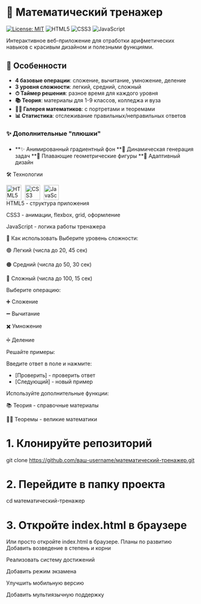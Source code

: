 # 🧮 Математический тренажер 

[![License: MIT](https://img.shields.io/badge/License-MIT-yellow.svg)](https://opensource.org/licenses/MIT)
![HTML5](https://img.shields.io/badge/HTML5-E34F26?style=flat&logo=html5&logoColor=white)
![CSS3](https://img.shields.io/badge/CSS3-1572B6?style=flat&logo=css3&logoColor=white)
![JavaScript](https://img.shields.io/badge/JavaScript-F7DF1E?style=flat&logo=javascript&logoColor=black)

Интерактивное веб-приложение для отработки арифметических навыков с красивым дизайном и полезными функциями.



## 🌟 Особенности

- **4 базовые операции**: сложение, вычитание, умножение, деление
- **3 уровня сложности**: легкий, средний, сложный
- **⏱ Таймер решения**: разное время для каждого уровня
- **📚 Теория**: материалы для 1-9 классов, колледжа и вуза
- **👨‍🎓 Галерея математиков**: с портретами и теоремами
- **📊 Статистика**: отслеживание правильных/неправильных ответов

### ✨ Дополнительные "плюшки"

### 
- **✨ Анимированный градиентный фон
**🔢 Динамическая генерация задач
**🎨 Плавающие геометрические фигуры
**📱 Адаптивный дизайн

🛠 Технологии
<div style="display: flex; gap: 10px; flex-wrap: wrap;"> <img src="https://img.icons8.com/color/48/000000/html-5.png" alt="HTML5" width="40" height="40"/> <img src="https://img.icons8.com/color/48/000000/css3.png" alt="CSS3" width="40" height="40"/> <img src="https://img.icons8.com/color/48/000000/javascript.png" alt="JavaScript" width="40" height="40"/> </div>
HTML5 - структура приложения

CSS3 - анимации, flexbox, grid, оформление

JavaScript - логика работы тренажера

🚀 Как использовать
Выберите уровень сложности:

🟢 Легкий (числа до 20, 45 сек)

🟠 Средний (числа до 50, 30 сек)

🔴 Сложный (числа до 100, 15 сек)

Выберите операцию:

➕ Сложение

➖ Вычитание

✖️ Умножение

➗ Деление

Решайте примеры:

Введите ответ в поле и нажмите:
- [Проверить] - проверить ответ
- [Следующий] - новый пример

Используйте дополнительные функции:

📚 Теория - справочные материалы

👨‍🏫 Теоремы - великие математики

# 1. Клонируйте репозиторий
git clone https://github.com/ваш-username/математический-тренажер.git

# 2. Перейдите в папку проекта
cd математический-тренажер

# 3. Откройте index.html в браузере

Или просто откройте index.html в браузере.
Планы по развитию
Добавить возведение в степень и корни

Реализовать систему достижений

Добавить режим экзамена

Улучшить мобильную версию

Добавить мультиязычную поддержку